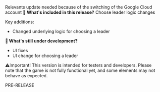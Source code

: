 Relevants update needed because of the switching of the Google Cloud account
**🔧 What's included in this release?**
Choose leader logic changes

Key additions:
- Changed underlying logic for choosing a leader

**🚧 What's still under development?**
- UI fixes
- UI change for choosing a leader

⚠️Important! This version is intended for testers and developers. Please note that the game is not fully functional yet, and some elements may not behave as expected.

PRE-RELEASE
